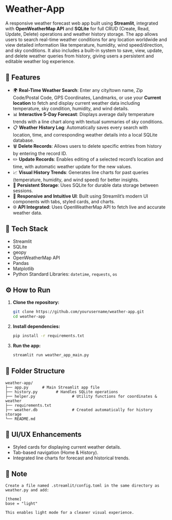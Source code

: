 # Weather-App

A responsive weather forecast web app built using **Streamlit**, integrated with **OpenWeatherMap API** and **SQLite** for full CRUD (Create, Read, Update, Delete) operations and weather history storage.
The app allows users to search real-time weather conditions for any location worldwide and view detailed information like temperature, humidity, wind speed/direction, and sky conditions. It also includes a built-in system to save, view, update, and delete weather queries from history, giving users a persistent and editable weather log experience.

## 🚀 Features

- 🌍 **Real-Time Weather Search**: Enter any city/town name, Zip Code/Postal Code, GPS Coordinates, Landmarks, or use your **Current location** to fetch and display current weather data including temperature, sky condition, humidity, and wind details.
- 📊 **Interactive 5-Day Forecast**: Displays average daily temperature trends with a line chart along with textual summaries of sky conditions.
- 📋 **Weather History Log**: Automatically saves every search with location, time, and corresponding weather details into a local SQLite database.
- 🗑️ **Delete Records**: Allows users to delete specific entries from history by entering the record ID.
- ✏️ **Update Records**: Enables editing of a selected record’s location and time, with automatic weather update for the new values.
- 📈 **Visual History Trends**: Generates line charts for past queries (temperature, humidity, and wind speed) for better insights.
- 💾 **Persistent Storage**: Uses SQLite for durable data storage between sessions.
- 🧭 **Responsive and Intuitive UI**: Built using Streamlit’s modern UI components with tabs, styled cards, and charts.
- 🌐 **API Integrated**: Uses OpenWeatherMap API to fetch live and accurate weather data.


## 🧩 Tech Stack

- Streamlit
- SQLite
- geopy
- OpenWeatherMap API
- Pandas
- Matplotlib
- Python Standard Libraries: `datetime`, `requests`, `os`

## ⚙️ How to Run

1. **Clone the repository:**
   ```bash
   git clone https://github.com/yourusername/weather-app.git
   cd weather-app
   ```

2. **Install dependencies:**
   ```bash
   pip install -r requirements.txt
   ```

3. **Run the app:**
   ```bash
   streamlit run weather_app_main.py
   ```


## 📁 Folder Structure
```
weather-app/
├── app.py      # Main Streamlit app file
├── history.py        # Handles SQLite operations
├── helper.py                # Utility functions for coordinates & weather
├── requirements.txt
├── weather.db               # Created automatically for history storage
└── README.md
```

## 🎨 UI/UX Enhancements
- Styled cards for displaying current weather details.
- Tab-based navigation (Home & History).
- Integrated line charts for forecast and historical trends.

## 📝 Note
```
Create a file named .streamlit/config.toml in the same directory as weather.py and add:

[theme]
base = "light"

This enables light mode for a cleaner visual experience.
```

